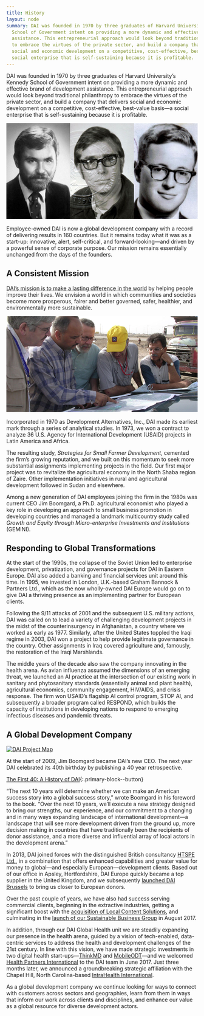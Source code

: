 ```yaml
---
title: History
layout: node
summary: DAI was founded in 1970 by three graduates of Harvard University’s Kennedy
  School of Government intent on providing a more dynamic and effective brand of development
  assistance. This entrepreneurial approach would look beyond traditional philanthropy
  to embrace the virtues of the private sector, and build a company that delivers
  social and economic development on a competitive, cost-effective, best-value basis—a
  social enterprise that is self-sustaining because it is profitable.
---
```


DAI was founded in 1970 by three graduates of Harvard University’s Kennedy School of Government intent on providing a more dynamic and effective brand of development assistance. This entrepreneurial approach would look beyond traditional philanthropy to embrace the virtues of the private sector, and build a company that delivers social and economic development on a competitive, cost-effective, best-value basis—a social enterprise that is self-sustaining because it is profitable.

![DAI's Founders](/assets/images/who-we-are/founders.jpg "DAI's Founders")

Employee-owned DAI is now a global development company with a record of delivering results in 160 countries. But it remains today what it was as a start-up: innovative, alert, self-critical, and forward-looking—and driven by a powerful sense of corporate purpose. Our mission remains essentially unchanged from the days of the founders.

## A Consistent Mission

[DAI’s mission is to make a lasting difference in the world](/who-we-are/mission-and-values) by helping people improve their lives. We envision a world in which communities and societies become more prosperous, fairer and better governed, safer, healthier, and environmentally more sustainable.

![Photo of DAI field staff](/assets/images/who-we-are/hood.jpg "DAI field staff plan work in Iraq.")

Incorporated in 1970 as Development Alternatives, Inc., DAI made its earliest mark through a series of analytical studies. In 1973, we won a contract to analyze 36 U.S. Agency for International Development (USAID) projects in Latin America and Africa.

The resulting study, _Strategies for Small Farmer Development_, cemented the firm’s growing reputation, and we built on this momentum to seek more substantial assignments implementing projects in the field. Our first major project was to revitalize the agricultural economy in the North Shaba region of Zaire. Other implementation initiatives in rural and agricultural development followed in Sudan and elsewhere.

Among a new generation of DAI employees joining the firm in the 1980s was current CEO Jim Boomgard, a Ph.D. agricultural economist who played a key role in developing an approach to small business promotion in developing countries and managed a landmark multicountry study called _Growth and Equity through Micro-enterprise Investments and Institutions_ (GEMINI).

## Responding to Global Transformations

At the start of the 1990s, the collapse of the Soviet Union led to enterprise development, privatization, and governance projects for DAI in Eastern Europe. DAI also added a banking and financial services unit around this time. In 1995, we invested in London, U.K.-based Graham Bannock & Partners Ltd., which as the now wholly-owned DAI Europe would go on to give DAI a thriving presence as an implementing partner for European clients.

Following the 9/11 attacks of 2001 and the subsequent U.S. military actions, DAI was called on to lead a variety of challenging development projects in the midst of the counterinsurgency in Afghanistan, a country where we worked as early as 1977. Similarly, after the United States toppled the Iraqi regime in 2003, DAI won a project to help provide legitimate governance in the country. Other assignments in Iraq covered agriculture and, famously, the restoration of the Iraqi Marshlands.

The middle years of the decade also saw the company innovating in the health arena. As avian influenza assumed the dimensions of an emerging threat, we launched an AI practice at the intersection of our existing work in sanitary and phytosanitary standards (essentially animal and plant health), agricultural economics, community engagement, HIV/AIDS, and crisis response. The firm won USAID’s flagship AI control program, STOP AI, and subsequently a broader program called RESPOND, which builds the capacity of institutions in developing nations to respond to emerging infectious diseases and pandemic threats.

## A Global Development Company

[![DAI Project Map](https://api.mapbox.com/styles/v1/dai/cixhnt69a005c2qqor8eedw42/static/52.719866,12.000812,2.13,0.00,0.00/900x500?access_token=pk.eyJ1IjoiZGFpIiwiYSI6IkZsZ0hqcDAifQ.xT3JeLA3cXqgN3HBwoxgAA&attribution=false "DAI Project Map")](http://dai.com/extras/maps/index.html)

At the start of 2009, Jim Boomgard became DAI’s new CEO. The next year DAI celebrated its 40th birthday by publishing a 40 year retrospective.

[The First 40: A History of DAI](/uploads/history.pdf){:.primary-block--button}

“The next 10 years will determine whether we can make an American success story into a global success story,” wrote Boomgard in his foreword to the book. “Over the next 10 years, we’ll execute a new strategy designed to bring our strengths, our experience, and our commitment to a changing and in many ways expanding landscape of international development—a landscape that will see more development driven from the ground up, more decision making in countries that have traditionally been the recipients of donor assistance, and a more diverse and influential array of local actors in the development arena.”  

In 2013, DAI joined forces with the distinguished British consultancy [HTSPE Ltd.](https://www.dai.com/news/dai-joins-forces-international-development-consultancy-htspe-ltd), in a combination that offers enhanced capabilities and greater value for money to global—and especially European—development clients. Based out of our office in Apsley, Hertfordshire, DAI Europe quickly became a top supplier in the United Kingdom, and we subsequently [launched DAI Brussels](https://www.dai.com/news/dai-brussels-holds-official-launch-events) to bring us closer to European donors.
 
Over the past couple of years, we have also had success serving commercial clients, beginning in the extractive industries, getting a significant boost with the [acquisition of Local Content Solutions](https://www.dai.com/news/dai-joins-forces-with-local-content-solutions-ltd), and culminating in the [launch of our Sustainable Business Group](https://www.dai.com/news/dai-launches-new-unit-to-serve-commercial-clients-and-host-governments) in August 2017.
 
In addition, through our DAI Global Health unit we are steadily expanding our presence in the health arena, guided by a vision of tech-enabled, data-centric services to address the health and development challenges of the 21st century. In line with this vision, we have made strategic investments in two digital health start-ups—[ThinkMD](https://www.dai.com/news/dai-invests-in-thinkmds-clinical-assessment-technology) and [MobileODT](https://www.dai.com/news/dai-invests-in-mobileodt-a-breakthrough-provider-of-cervical-cancer-detection-tech)—and we welcomed [Health Partners International](https://www.dai.com/news/dai-acquires-hpi-group-adds-expertise-in-global-health-womens-empowerment) to the DAI team in June 2017. Just three months later, we announced a groundbreaking strategic affiliation with the Chapel Hill, North Carolina-based [IntraHealth International](https://www.dai.com/news/dai-and-intrahealth-join-forces-to-amplify-global-health-impact).

As a global development company we continue looking for ways to connect with customers across sectors and geographies, learn from them in ways that inform our work across clients and disciplines, and enhance our value as a global resource for diverse development actors.